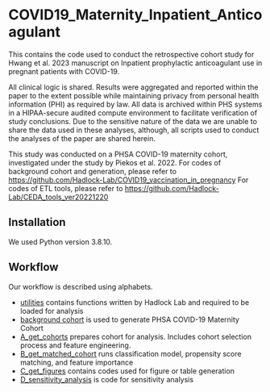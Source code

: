 # COVID19_Maternity_Inpatient_Anticoagulant

This contains the code used to conduct the retrospective cohort study for Hwang et al. 2023 manuscript on Inpatient prophylactic anticoagulant use in pregnant patients with COVID-19. 

All clinical logic is shared. Results were aggregated and reported within the paper to the extent possible while maintaining privacy from personal health information (PHI) as required by law. All data is archived within PHS systems in a HIPAA-secure audited compute environment to facilitate verification of study conclusions. Due to the sensitive nature of the data we are unable to share the data used in these analyses, although, all scripts used to conduct the analyses of the paper are shared herein. 

This study was conducted on a PHSA COVID-19 maternity cohort, investigated under the study by Piekos et al. 2022. 
For codes of background cohort and generation, please refer to https://github.com/Hadlock-Lab/COVID19_vaccination_in_pregnancy 
For codes of ETL tools, please refer to https://github.com/Hadlock-Lab/CEDA_tools_ver20221220

## Installation
We used Python version 3.8.10. 

## Workflow 
Our workflow is described using alphabets. 

- [utilities](https://github.com/Hadlock-Lab/COVID19_Maternity_Inpatient_Anticoagulant/tree/main/utilities) contains functions written by Hadlock Lab and required to be loaded for analysis    
- [background cohort](https://github.com/Hadlock-Lab/COVID19_Maternity_Inpatient_Anticoagulant/tree/main/background_cohorts) is used to generate PHSA COVID-19 Maternity Cohort 
- [A_get_cohorts](https://github.com/Hadlock-Lab/COVID19_Maternity_Inpatient_Anticoagulant/tree/main/A_get_cohorts) prepares cohort for analysis. Includes cohort selection process and feature engineering. 
- [B_get_matched_cohort](https://github.com/Hadlock-Lab/COVID19_Maternity_Inpatient_Anticoagulant/tree/main/B_get_matched_cohort) runs classification model, propensity score matching, and feature importance
- [C_get_figures](https://github.com/Hadlock-Lab/COVID19_Maternity_Inpatient_Anticoagulant/tree/main/C_get_figures) contains codes used for figure or table generation 
- [D_sensitivity_analysis](https://github.com/Hadlock-Lab/COVID19_Maternity_Inpatient_Anticoagulant/blob/main/D_sensitivity_analysis.py) is code for sensitivity analysis 
